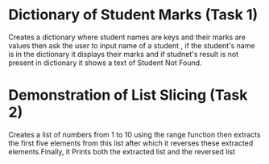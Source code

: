 # Dictionary of Student Marks (Task 1)
Creates a dictionary where student names are keys and their marks are values then ask the user to input name of a student , if the student's name is in the dictionary it displays their marks and if studnet's result is not present in dictionary it shows a text of Student Not Found.

# Demonstration of List Slicing (Task 2)
Creates a list of numbers from 1 to 10 using the range function then extracts the first five elements from this list after which it reverses these extracted elements.Finally, it Prints both the extracted list and the reversed list

